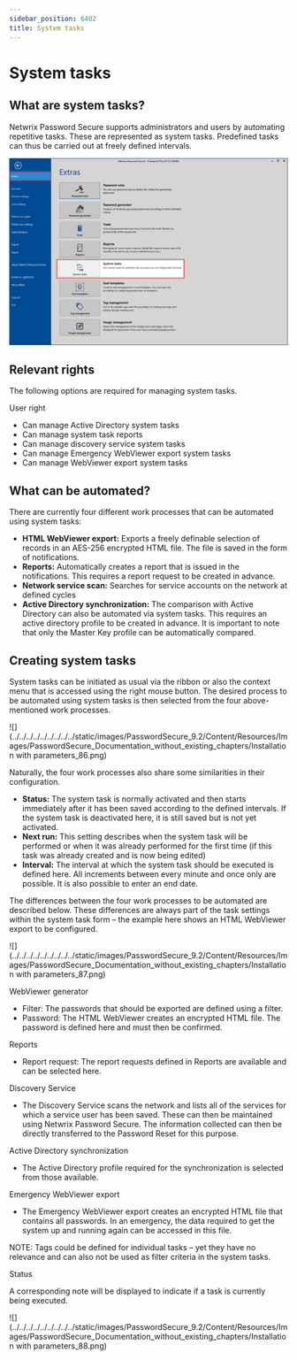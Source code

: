 ```yaml
---
sidebar_position: 6402
title: System tasks
---
```


# System tasks

## What are system tasks?

Netwrix Password Secure supports administrators and users by automating repetitive tasks. These are represented as system tasks. Predefined tasks can thus be carried out at freely defined intervals.

![System Tasks](../../../../../../../../../static/images/PasswordSecure_9.2/Content/Resources/Images/Installation_with_parameters_85-en.png "System Tasks")

## Relevant rights

The following options are required for managing system tasks.

User right

* Can manage Active Directory system tasks
* Can manage system task reports
* Can manage discovery service system tasks
* Can manage Emergency WebViewer export system tasks
* Can manage WebViewer export system tasks

## What can be automated?

There are currently four different work processes that can be automated using system tasks:

* **HTML WebViewer export:** Exports a freely definable selection of records in an AES-256 encrypted HTML file. The file is saved in the form of notifications.
* **Reports:** Automatically creates a report that is issued in the notifications. This requires a report request to be created in advance.
* **Network service scan:** Searches for service accounts on the network at defined cycles
* **Active Directory synchronization:** The comparison with Active Directory can also be automated via system tasks. This requires an active directory profile to be created in advance. It is important to note that only the Master Key profile can be automatically compared.

## Creating system tasks

System tasks can be initiated as usual via the ribbon or also the context menu that is accessed using the right mouse button. The desired process to be automated using system tasks is then selected from the four above-mentioned work processes.

![](../../../../../../../../../static/images/PasswordSecure_9.2/Content/Resources/Images/PasswordSecure_Documentation_without_existing_chapters/Installation with parameters_86.png)

Naturally, the four work processes also share some similarities in their configuration.

* **Status:** The system task is normally activated and then starts immediately after it has been saved according to the defined intervals. If the system task is deactivated here, it is still saved but is not yet activated.
* **Next run:** This setting describes when the system task will be performed or when it was already performed for the first time (if this task was already created and is now being edited)
* **Interval:** The interval at which the system task should be executed is defined here. All increments between every minute and once only are possible. It is also possible to enter an end date.

The differences between the four work processes to be automated are described below. These differences are always part of the task settings within the system task form – the example here shows an HTML WebViewer export to be configured.

![](../../../../../../../../../static/images/PasswordSecure_9.2/Content/Resources/Images/PasswordSecure_Documentation_without_existing_chapters/Installation with parameters_87.png)

WebViewer generator

* Filter: The passwords that should be exported are defined using a filter.
* Password: The HTML WebViewer creates an encrypted HTML file. The password is defined here and must then be confirmed.

Reports

* Report request: The report requests defined in Reports are available and can be selected here.

Discovery Service

* The Discovery Service scans the network and lists all of the services for which a service user has been saved. These can then be maintained using Netwrix Password Secure. The information collected can then be directly transferred to the Password Reset for this purpose.

Active Directory synchronization

* The Active Directory profile required for the synchronization is selected from those available.

Emergency WebViewer export

* The Emergency WebViewer export creates an encrypted HTML file that contains all passwords. In an emergency, the data required to get the system up and running again can be accessed in this file.

NOTE: Tags could be defined for individual tasks – yet they have no relevance and can also not be used as filter criteria in the system tasks.

Status

A corresponding note will be displayed to indicate if a task is currently being executed.

![](../../../../../../../../../static/images/PasswordSecure_9.2/Content/Resources/Images/PasswordSecure_Documentation_without_existing_chapters/Installation with parameters_88.png)